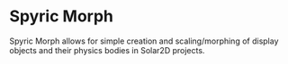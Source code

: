 # Spyric Morph
Spyric Morph allows for simple creation and scaling/morphing of display objects and their physics bodies in Solar2D projects. 